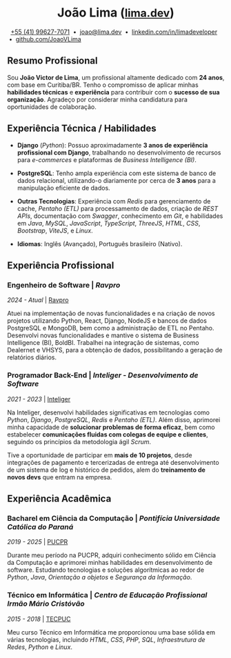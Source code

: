 <h1 align="center" id="joaolima">
    João Lima
    (<a style="font-size: 25px" href="https://www.lima.dev" rel="noopener noreferrer" target="_blank">lima.dev</a>)
</h1>

&nbsp;
<i class="fa-brands fa-whatsapp" style="color: #25D366"></i>
[+55 (41) 99627-7071](https://api.whatsapp.com/send?phone=5541996277071&text=Olá%20João%20Lima%2C%0AEstava%20avaliando%20o%20seu%20currículo%20e%20gostaria%20de%20entrar%20em%20contato%20para%20discutir%20uma%20possível%20oportunidade%20de%20trabalho.%20Quando%20você%20estiver%20disponível%20para%20uma%20conversa%2C%20por%20favor%2C%20deixe-me%20saber%20e%20agendaremos%20uma%20chamada.😀)
&nbsp;•&nbsp;
<i class="fa-regular fa-envelope" style="color: #D44638"></i>
[joao@lima.dev](mailto:joao@lima.dev?subject=Oportunidade%20de%20Colabora%C3%A7%C3%A3o%20-%20Conversa%20Inicial&body=Ol%C3%A1%20Jo%C3%A3o%20Lima%2C%0D%0A%0D%0AEstava%20avaliando%20o%20seu%20curr%C3%ADculo%20e%20gostaria%20de%20entrar%20em%20contato%20para%20discutir%20uma%20poss%C3%ADvel%20oportunidade%20de%20trabalho.%0D%0AQuando%20voc%C3%AA%20estiver%20dispon%C3%ADvel%20para%20uma%20conversa%2C%20por%20favor%2C%20deixe-me%20saber%20e%20agendaremos%20uma%20chamada.%20%F0%9F%98%80)
&nbsp;•&nbsp;
<i class="fa-brands fa-linkedin" style="color: #0e76a8"></i>
[linkedin.com/in/limadeveloper](https://www.linkedin.com/in/limadeveloper)
&nbsp;•&nbsp;
<i class="fa-brands fa-github"></i>
[github.com/JoaoVLima](https://www.github.com/JoaoVLima)
&nbsp;

## Resumo Profissional

Sou **João Victor de Lima**, um profissional altamente dedicado com **24 anos**, com base em Curitiba/BR.
Tenho o compromisso de aplicar minhas **habilidades técnicas** e **experiência** para contribuir com o **sucesso de sua organização**.
Agradeço por considerar minha candidatura para oportunidades de colaboração.


## Experiência Técnica / Habilidades

- **Django** (*Python*): Possuo aproximadamente **3 anos de experiência profissional com Django**, trabalhando no desenvolvimento de recursos para *e-commerces* e plataformas de *Business Intelligence (BI)*.

- **PostgreSQL**: Tenho ampla experiência com este sistema de banco de dados relacional, utilizando-o diariamente por cerca de **3 anos** para a manipulação eficiente de dados.

- **Outras Tecnologias**: Experiência com *Redis* para gerenciamento de cache, *Pentaho (ETL)* para processamento de dados, criação de *REST APIs*, documentação com *Swagger*, conhecimento em *Git*, e habilidades em *Java*, *MySQL*, *JavaScript*, *TypeScript*, *ThreeJS*, *HTML*, *CSS*, *Bootstrap*, *ViteJS*, e *Linux*.

- **Idiomas**: Inglês (Avançado), Português brasileiro (Nativo).


## Experiência Profissional

### Engenheiro de Software | *Ravpro*
*2024 - Atual* | [Ravpro](https://ravpro.com.br/)

Atuei na implementação de novas funcionalidades e na criação de novos projetos utilizando Python, React, Django, NodeJS e bancos de dados PostgreSQL e MongoDB, bem como a administração de ETL no Pentaho.
Desenvolvi novas funcionalidades e mantive o sistema de Business Intelligence (BI), BoldBI.
Trabalhei na integração de sistemas, como Dealernet e VHSYS, para a obtenção de dados, possibilitando a geração de relatórios diários.

### Programador Back-End | *Inteliger - Desenvolvimento de Software*
*2021 - 2023* | [Inteliger](https://inteliger.com.br/)

Na Inteliger, desenvolvi habilidades significativas em tecnologias como *Python*, *Django*, *PostgreSQL*, *Redis* e *Pentaho (ETL)*.
Além disso, aprimorei minha capacidade de **solucionar problemas de forma eficaz**, bem como estabelecer **comunicações fluidas com colegas de equipe e clientes**, seguindo os princípios da metodologia ágil *Scrum*.

Tive a oportunidade de participar em **mais de 10 projetos**, desde integrações de pagamento e tercerizadas de entrega até desenvolvimento de um sistema de log e histórico de pedidos, alem do **treinamento de novos devs** que entram na empresa.

## Experiência Acadêmica

### Bacharel em Ciência da Computação | *Pontifícia Universidade Católica do Paraná*
*2019 - 2025* | [PUCPR](https://www.pucpr.br/)

Durante meu período na PUCPR, adquiri conhecimento sólido em Ciência da Computação e aprimorei minhas habilidades em desenvolvimento de software.
Estudando tecnologias e soluções algorítmicas ao redor de *Python*, *Java*, *Orientação a objetos* e *Segurança da Informação*.

### Técnico em Informática | *Centro de Educação Profissional Irmão Mário Cristóvão*
*2015 - 2018* | [TECPUC](http://www.tecpuc.com.br/)

Meu curso Técnico em Informática me proporcionou uma base sólida em várias tecnologias, incluindo *HTML*, *CSS*, *PHP*, *SQL*, *Infraestrutura de Redes*, *Python* e *Linux*.
